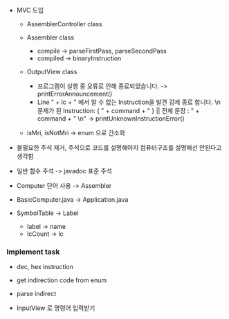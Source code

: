 * MVC 도입
  * AssemblerController class
  * Assembler class
    * compile -> parseFirstPass, parseSecondPass
    * compiled -> binaryInstruction

  * OutputView class
    * 프로그램이 실행 중 오류로 인해 종료되었습니다.
      -> printErrorAnnouncement()
    * Line " + lc + " 에서 알 수 없는 Instruction을 발견 강제 종료 합니다. \n문제가 된 Instruction: { " + command + " } || 전체 문장 : " + command + " \n"
      -> printUnknownInstructionError()
  * isMri, isNotMri -> enum 으로 간소화 

* 불필요한 주석 제거, 주석으로 코드를 설명해야지 컴퓨터구조를 설명해선 안된다고 생각함
* 일반 함수 주석 -> javadoc 표준 주석
* Computer 단어 사용 -> Assembler
* BasicComputer.java -> Application.java
* SymbolTable -> Label
  * label -> name
  * lcCount -> lc






### Implement task
* dec, hex instruction
* get indirection code from enum
* parse indirect 


* InputView 로 명령어 입력받기